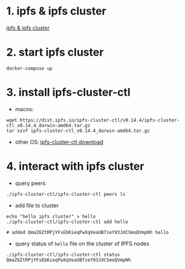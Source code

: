 # 1. ipfs & ipfs cluster
[ipfs & ipfs cluster](https://app.yinxiang.com/fx/e74e70c2-ce93-4671-b914-6daa719c72fa)

# 2. start ipfs cluster
```shell
docker-compose up
```

# 3. install ipfs-cluster-ctl

- macos:
```shell
wget https://dist.ipfs.io/ipfs-cluster-ctl/v0.14.4/ipfs-cluster-ctl_v0.14.4_darwin-amd64.tar.gz
tar xzvf ipfs-cluster-ctl_v0.14.4_darwin-amd64.tar.gz
```
- other OS:
[ipfs-cluster-ctl download](https://dist.ipfs.io/#ipfs-cluster-ctl)

# 4. interact with ipfs cluster

- query peers
```shell
./ipfs-cluster-ctl/ipfs-cluster-ctl peers ls
```

- add file to cluster
```shell
echo "hello ipfs cluster" > hello
./ipfs-cluster-ctl/ipfs-cluster-ctl add hello

# added QmaZ6ZtRPjYFsEbKieqPwXqVeaUBTzeY93JdCSmoQVmpNh hello
```

- query status of `hello` file on the cluster of IPFS nodes
```shell
./ipfs-cluster-ctl/ipfs-cluster-ctl status QmaZ6ZtRPjYFsEbKieqPwXqVeaUBTzeY93JdCSmoQVmpNh
```


